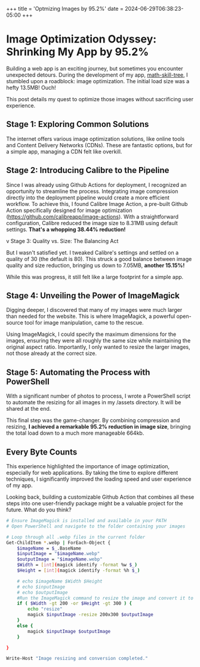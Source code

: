 +++
title = 'Optmizing Images by 95.2%'
date = 2024-06-29T06:38:23-05:00
+++

# Image Optimization Odyssey: Shrinking My App by 95.2%

Building a web app is an exciting journey, but sometimes you encounter unexpected detours. During the development of my app, [math-skill-tree](https://thecouchcoder.github.io/math-skill-tree/), I stumbled upon a roadblock: image optimization. The initial load size was a hefty 13.5MB! Ouch!

This post details my quest to optimize those images without sacrificing user experience.

## Stage 1: Exploring Common Solutions

The internet offers various image optimization solutions, like online tools and Content Delivery Networks (CDNs). These are fantastic options, but for a simple app, managing a CDN felt like overkill.

## Stage 2: Introducing Calibre to the Pipeline

Since I was already using Github Actions for deployment, I recognized an opportunity to streamline the process. Integrating image compression directly into the deployment pipeline would create a more efficient workflow. To achieve this, I found Calibre Image Action, a pre-built Github Action specifically designed for image optimization (https://github.com/calibreapp/image-actions). With a straightforward configuration, Calibre reduced the image size to 8.31MB using default settings. **That's a whopping 38.44% reduction!**

v Stage 3: Quality vs. Size: The Balancing Act

But I wasn't satisfied yet. I tweaked Calibre's settings and settled on a quality of 30 (the default is 80). This struck a good balance between image quality and size reduction, bringing us down to 7.05MB, **another 15.15%!**

While this was progress, it still felt like a large footprint for a simple app.

## Stage 4: Unveiling the Power of ImageMagick

Digging deeper, I discovered that many of my images were much larger than needed for the website. This is where ImageMagick, a powerful open-source tool for image manipulation, came to the rescue.

Using ImageMagick, I could specify the maximum dimensions for the images, ensuring they were all roughly the same size while maintaining the original aspect ratio. Importantly, I only wanted to resize the larger images, not those already at the correct size.

## Stage 5: Automating the Process with PowerShell

With a significant number of photos to process, I wrote a PowerShell script to automate the resizing for all images in my /assets directory. It will be shared at the end.

This final step was the game-changer. By combining compression and resizing, **I achieved a remarkable 95.2% reduction in image size**, bringing the total load down to a much more manageable 664kb.

## Every Byte Counts

This experience highlighted the importance of image optimization, especially for web applications. By taking the time to explore different techniques, I significantly improved the loading speed and user experience of my app.

Looking back, building a customizable Github Action that combines all these steps into one user-friendly package might be a valuable project for the future. What do you think?

```bash
# Ensure ImageMagick is installed and available in your PATH
# Open PowerShell and navigate to the folder containing your images

# Loop through all .webp files in the current folder
Get-ChildItem *.webp | ForEach-Object {
    $imageName = $_.BaseName
    $inputImage = "$imageName.webp"
    $outputImage = "$imageName.webp"
    $Width = [int](magick identify -format %w $_)
    $Height = [int](magick identify -format %h $_)

    # echo $imageName $Width $Height
    # echo $inputImage
    # echo $outputImage
    #Run the ImageMagick command to resize the image and convert it to .webp
    if ( $Width -gt 200 -or $Height -gt 300 ) {
        echo "resize"
        magick $inputImage -resize 200x300 $outputImage
    }
    else {
        magick $inputImage $outputImage
    }

}

Write-Host "Image resizing and conversion completed."

```
